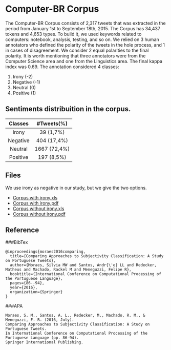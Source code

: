 # Computer-BR Corpus

The Computer-BR Corpus consists of 2,317 tweets that was extracted in the period from January 1st to September 18th, 2015.
The Corpus has 34,437 tokens and 4,653 types. To build it, we used keywords related to computers:
notebook, analysis, testing, and so on. We relied on 3 human annotators who defined the polarity of the tweets
in the hole process, and 1 in cases of disagreement. We consider 2 equal polarities to the final polarity.
It is worth mentioning that three annotators were from the Computer Science area and one from the Linguistics area.
The final kappa index was 0.69.
The annotation considered 4 classes:

1. Irony (-2)
2. Negative (-1)
3. Neutral (0)
4. Positive (1)

## Sentiments distribuition in the corpus.

|  Classes |  #Tweets(%)  |
|:--------:|:------------:|
| Irony    | 39 (1,7%)    |
| Negative | 404 (17,4%)  |
| Neutral  | 1667 (72,4%) |
| Positive | 197 (8,5%)   |

## Files

We use irony as negative in our study, but we give the two options.

- [Corpus with irony.xls](Computer-BR_Irony.xlsx)
- [Corpus with irony.pdf](Computer-BR_Irony.pdf)
- [Corpus without irony.xls](Computer-BR_withoutIrony.xlsx)
- [Corpus without irony.pdf](Computer-BR_withoutIrony.xlsx)

## Reference

###BibTex
```
@inproceedings{moraes2016comparing,
  title={Comparing Approaches to Subjectivity Classification: A Study on Portuguese Tweets},
  author={Moraes, Silvia MW and Santos, Andr{\'e} LL and Redecker, Matheus and Machado, Rackel M and Meneguzzi, Felipe R},
  booktitle={International Conference on Computational Processing of the Portuguese Language},
  pages={86--94},
  year={2016},
  organization={Springer}
}
```
###APA
```
Moraes, S. M., Santos, A. L., Redecker, M., Machado, R. M., & Meneguzzi, F. R. (2016, July).
Comparing Approaches to Subjectivity Classification: A Study on Portuguese Tweets.
In International Conference on Computational Processing of the Portuguese Language (pp. 86-94).
Springer International Publishing.
```







